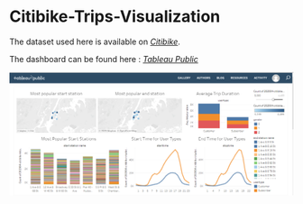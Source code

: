 # Citibike-Trips-Visualization
The dataset used here is available on *[Citibike](https://www.citibikenyc.com/system-data)*.

The dashboard can be found here : *[Tableau Public](https://public.tableau.com/views/CitibikeTripsVisualization/April2020?:display_count=y&:origin=viz_share_link)*

![picture](Citibike_Dashboard.png)
